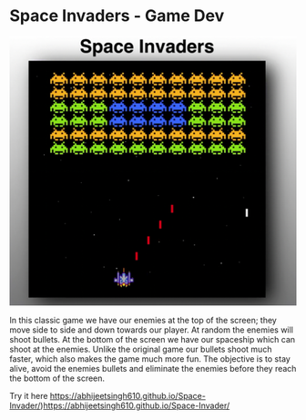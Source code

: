 # Space Invaders - Game Dev

![alt text](cover.png)

In this classic game we have our enemies at the top of the screen; they move side to side and down towards our player. At random the enemies will shoot bullets. At the bottom of the screen we have our spaceship which can shoot at the enemies. Unlike the original game our bullets shoot much faster, which also makes the game much more fun. The objective is to stay alive, avoid the enemies bullets and eliminate the enemies before they reach the bottom of the screen.

Try it here
https://abhijeetsingh610.github.io/Space-Invader/)https://abhijeetsingh610.github.io/Space-Invader/
